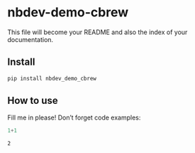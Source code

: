 # nbdev-demo-cbrew


<!-- WARNING: THIS FILE WAS AUTOGENERATED! DO NOT EDIT! -->

This file will become your README and also the index of your
documentation.

## Install

``` sh
pip install nbdev_demo_cbrew
```

## How to use

Fill me in please! Don’t forget code examples:

``` python
1+1
```

    2
